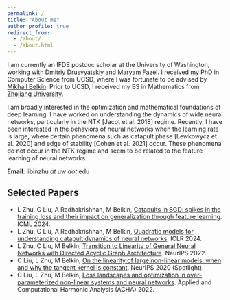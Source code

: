 ```yaml
---
permalink: /
title: "About me"
author_profile: true
redirect_from: 
  - /about/
  - /about.html
---
```


I am currently an IFDS postdoc scholar at the University of Washington, working with [Dmitriy Drusvyatskiy](https://sites.google.com/uw.edu/ddrusv/home) and [Maryam Fazel](https://people.ece.uw.edu/fazel_maryam/). I received my PhD in Computer Science from UCSD, where 
 I was fortunate to be advised by  [Mikhail Belkin](http://misha.belkin-wang.org/). Prior to UCSD, I received my BS in Mathematics from [Zhejiang University](https://en.wikipedia.org/wiki/Zhejiang_University). 

I am broadly interested in the optimization and mathematical foundations of deep learning. I have worked on understanding the dynamics of wide neural networks, particularly in the NTK [Jacot et al. 2018] regime. Recently, I have been interested in the behaviors of neural networks when the learning rate is large, where certain phenomena such as catapult phase [Lewkowycz et al. 2020] and edge of stability [Cohen et al. 2021] occur. These phenomena do not occur in the NTK regime and seem to be related to the feature learning of neural networks. 


**Email**: libinzhu *at* uw *dot* edu

## Selected Papers 
- L Zhu, C Liu, A Radhakrishnan, M Belkin, [Catapults in SGD: spikes in the training loss and their impact on generalization through feature learning](https://arxiv.org/pdf/2306.04815.pdf). ICML 2024.
- L Zhu, C Liu, A Radhakrishnan, M Belkin, [Quadratic models for understanding catapult dynamics of neural networks](https://arxiv.org/pdf/2205.11787.pdf). ICLR 2024.
- L Zhu, C Liu, M Belkin, [Transition to Linearity of General Neural Networks with Directed Acyclic Graph Architecture](https://arxiv.org/pdf/2205.11786.pdf). NeurIPS 2022. 
- C Liu, L Zhu, M Belkin, [On the linearity of large non-linear models: when and why the tangent kernel is constant](https://arxiv.org/pdf/2010.01092.pdf). NeurIPS 2020 (Spotlight). 
- C Liu, L Zhu, M Belkin, [Loss landscapes and optimization in over-parameterized non-linear systems and neural networks](https://arxiv.org/pdf/2003.00307.pdf). Applied and Computational Harmonic Analysis (ACHA) 2022.


